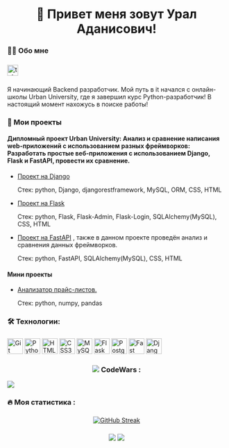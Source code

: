 ###

<h1 align="center">👋 Привет меня зовут Урал Аданисович!</h1>

###

<h3 align="left">👩‍💻  Обо мне</h3>

###

<div align="left">
  <a href="https://t.me/" target="_blank">
    <img src="https://img.shields.io/static/v1?message=Telegram&logo=telegram&label=&color=2CA5E0&logoColor=white&labelColor=&style=for-the-badge" height="25" alt="telegram logo"  />
  </a>
</div>

###

<p align="left">Я начинающий Backend разработчик. Мой путь в it начался с онлайн-школы Urban University, где я завершил курс Python-разработчик! В настоящий момент нахожусь в поиске работы!<br>

###
<h3 align="left">📕 Мои проекты</h3>

<h4 align="left">Дипломный проект Urban University: Анализ и сравнение написания web-приложений с использованием разных фреймворков: Разработать простые веб-приложения с использованием Django, Flask и FastAPI, провести их сравнение.</h5>
  
- [Проект на Django](https://github.com/KAIIIAPA/django_project_dp.git)
 
  Стек: python, Django, djangorestframework, MySQL, ORM,  CSS, HTML
  
- [Проект на Flask](https://github.com/KAIIIAPA/Flask_project_db.git)

  Стек:﻿ python, Flask, Flask-Admin, Flask-Login, SQLAlchemy(MySQL), CSS, HTML
  
- [Проект на FastAPI](https://github.com/KAIIIAPA/FastAPI_project_db.git) , также в данном проекте проведён анализ и сравнения данных фреймворков.

  Стек: python, FastAPI, SQLAlchemy(MySQL), CSS, HTML

<h4 align="left">Мини проекты</h4>

- [Анализатор прайс-листов.](https://github.com/KAIIIAPA/Price_list_analyzer..git)

  Стек: python, numpy, pandas 

###

<h3 align="left">🛠 Технологии:</h3>

###

<p align="left">
<a href="https://git-scm.com/" target="_blank" rel="noreferrer"><img src="https://raw.githubusercontent.com/danielcranney/readme-generator/main/public/icons/skills/git-colored.svg" width="36" height="36" alt="Git" /></a>
<a href="https://www.python.org/" target="_blank" rel="noreferrer"><img src="https://raw.githubusercontent.com/danielcranney/readme-generator/main/public/icons/skills/python-colored.svg" width="36" height="36" alt="Python" /></a>
<a href="https://developer.mozilla.org/en-US/docs/Glossary/HTML5" target="_blank" rel="noreferrer"><img src="https://raw.githubusercontent.com/danielcranney/readme-generator/main/public/icons/skills/html5-colored.svg" width="36" height="36" alt="HTML5" /></a>
<a href="https://www.w3.org/TR/CSS/#css" target="_blank" rel="noreferrer"><img src="https://raw.githubusercontent.com/danielcranney/readme-generator/main/public/icons/skills/css3-colored.svg" width="36" height="36" alt="CSS3" /></a>
  <a href="https://www.mysql.com/" target="_blank" rel="noreferrer"><img src="https://raw.githubusercontent.com/danielcranney/readme-generator/main/public/icons/skills/mysql-colored.svg" width="36" height="36" alt="MySQL" /></a>
  <a href="https://flask.palletsprojects.com/en/2.0.x/" target="_blank" rel="noreferrer"><img src="https://raw.githubusercontent.com/danielcranney/readme-generator/main/public/icons/skills/flask-colored.svg" width="36" height="36" alt="Flask" /></a>
  <a href="https://www.postgresql.org/" target="_blank" rel="noreferrer"><img src="https://raw.githubusercontent.com/danielcranney/readme-generator/main/public/icons/skills/postgresql-colored.svg" width="36" height="36" alt="PostgreSQL" /></a>
  <a href="https://fastapi.tiangolo.com/" target="_blank" rel="noreferrer"><img src="https://raw.githubusercontent.com/danielcranney/readme-generator/main/public/icons/skills/fastapi-colored.svg" width="36" height="36" alt="Fast API" /></a>
  <a href="https://www.djangoproject.com/" target="_blank" rel="noreferrer"><img src="https://raw.githubusercontent.com/danielcranney/readme-generator/main/public/icons/skills/django-colored.svg" width="36" height="36" alt="Django" /></a>
</p>

###

<h3 align="center"><img class="w-full h-full" src="https://www.codewars.com/packs/assets/logo.f607a0fb.svg">
  CodeWars :</h3>

<img src="https://www.codewars.com/users/Ural%20Kamaletdinov/badges/large">

###

<h3 align="left">🔥   Моя статистика :</h3>

###

<div align="center">
  <a href="https://git.io/streak-stats"><img src="https://streak-stats.demolab.com?user=urykama&hide_border=" alt="GitHub Streak" /></a>
</div>

###

<div align="center">
  <img src="https://github-readme-stats.vercel.app/api?username=urykama&theme=vue&show_icons=true&hide_border=true&count_private=true"  />
  <img src="https://github-readme-stats.vercel.app/api/top-langs/?username=urykama&theme=vue&show_icons=true&hide_border=true&layout=compact"  /> 
</div>

###
